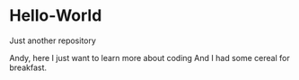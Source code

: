 # Hello-World
Just another repository 

Andy, here I just want to learn more about coding
And I had some cereal for breakfast.
